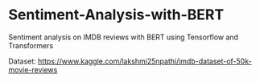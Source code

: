 # Sentiment-Analysis-with-BERT
Sentiment analysis on IMDB reviews with BERT using Tensorflow and Transformers

Dataset: https://www.kaggle.com/lakshmi25npathi/imdb-dataset-of-50k-movie-reviews
